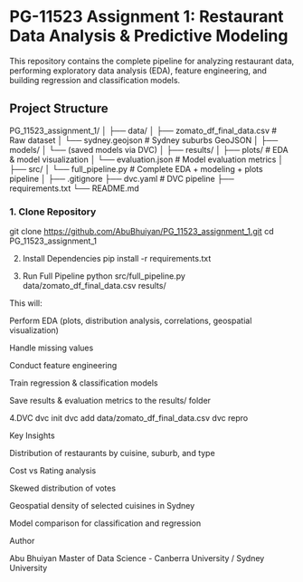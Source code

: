 # PG-11523 Assignment 1: Restaurant Data Analysis & Predictive Modeling

This repository contains the complete pipeline for analyzing restaurant data, performing exploratory data analysis (EDA), feature engineering, and building regression and classification models.

## Project Structure
PG_11523_assignment_1/
│
├── data/
│ ├── zomato_df_final_data.csv # Raw dataset
│ └── sydney.geojson # Sydney suburbs GeoJSON
│
├── models/
│ └── (saved models via DVC)
│
├── results/
│ ├── plots/ # EDA & model visualization
│ └── evaluation.json # Model evaluation metrics
│
├── src/
│ └── full_pipeline.py # Complete EDA + modeling + plots pipeline
│
├── .gitignore
├── dvc.yaml # DVC pipeline 
├── requirements.txt
└── README.md


### 1. Clone Repository

git clone https://github.com/AbuBhuiyan/PG_11523_assignment_1.git
cd PG_11523_assignment_1

2. Install Dependencies
pip install -r requirements.txt

3. Run Full Pipeline
python src/full_pipeline.py data/zomato_df_final_data.csv results/

This will:

Perform EDA (plots, distribution analysis, correlations, geospatial visualization)

Handle missing values

Conduct feature engineering

Train regression & classification models

Save results & evaluation metrics to the results/ folder

4.DVC
dvc init
dvc add data/zomato_df_final_data.csv
dvc repro

Key Insights

Distribution of restaurants by cuisine, suburb, and type

Cost vs Rating analysis

Skewed distribution of votes

Geospatial density of selected cuisines in Sydney

Model comparison for classification and regression

Author

Abu Bhuiyan
Master of Data Science - Canberra University / Sydney University


